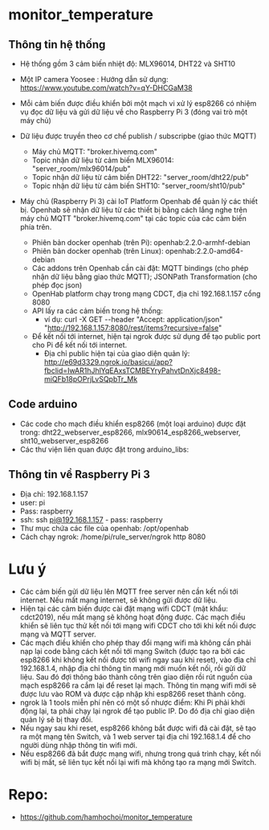 # monitor_temperature

## Thông tin hệ thống

- Hệ thống gồm 3 cảm biến nhiệt độ: MLX96014, DHT22 và SHT10
- Một IP camera Yoosee : Hướng dẫn sử dụng: https://www.youtube.com/watch?v=qY-DHCGaM38
- Mỗi cảm biến được điều khiển bởi một mạch vi xử lý esp8266 có nhiệm vụ đọc dữ liệu và gửi dữ liệu về  cho Raspberry Pi 3 (đóng vai trò một máy chủ)
- Dữ liệu được truyền theo cơ chế publish / subscripbe (giao thức MQTT)
    - Máy chủ MQTT: "broker.hivemq.com"
    - Topic nhận dữ liệu từ cảm biến MLX96014: "server_room/mlx96014/pub"
    - Topic nhận dữ liệu từ cảm biến DHT22: "server_room/dht22/pub"
    - Topic nhận dữ liệu từ cảm biến SHT10: "server_room/sht10/pub"

- Máy chủ (Raspberry Pi 3) cài IoT Platform Openhab để quản lý các thiết bị. Openhab sẽ nhận dữ liệu từ các thiết bị bằng cách lắng nghe trên máy chủ MQTT "broker.hivemq.com" tại các topic của các cảm biến phía trên.
    - Phiên bản docker openhab (trên Pi): openhab:2.2.0-armhf-debian
    - Phiên bản docker openhab (trên Linux): openhab:2.2.0-amd64-debian
    - Các addons trên Openhab cần cài đặt: MQTT bindings (cho phép nhận dữ liệu bằng giao thức MQTT); JSONPath Transformation (cho phép đọc json) 
    - OpenHab platform chạy trong mạng CDCT, địa chỉ 192.168.1.157 cổng 8080
    - API lấy ra các cảm biến trong hệ thống:
        - ví dụ: curl -X GET --header "Accept: application/json" "http://192.168.1.157:8080/rest/items?recursive=false"
    - Để kết nối tới internet, hiện tại ngrok được sử dụng để tạo public port cho Pi để  kết nối tới internet. 
        - Địa chỉ public hiện tại của giao diện quản lý: http://e69d3329.ngrok.io/basicui/app?fbclid=IwAR1hJhlYqEAxsTCMBEYryPahvtDnXjc8498-miQFb18pOPrjLvSQpbTr_Mk

## Code arduino
- Các code cho mạch điều khiển esp8266 (một loại arduino) được đặt trong: dht22_webserver_esp8266, mlx90614_esp8266_webserver, sht10_webserver_esp8266
- Các thư viện liên quan được đặt trong arduino_libs:

## Thông tin về  Raspberry Pi 3
- Địa chỉ: 192.168.1.157
- user: pi
- Pass: raspberry
- ssh: ssh pi@192.168.1.157  - pass: raspberry
- Thư mục chứa các file của openhab: /opt/openhab
- Cách chạy ngrok: /home/pi/rule_server/ngrok http 8080


# Lưu ý
- Các cảm biến gửi dữ liệu lên MQTT free server nên cần kết nối tới internet. Nếu mất mạng internet, sẽ không gửi được dữ liệu.
- Hiện tại các cảm biến được cài đặt mạng wifi CDCT (mật khẩu: cdct2019), nếu mất mạng sẽ không hoạt động được. Các mạch điều khiển sẽ liên tục thử  kết nối tới mạng wifi CDCT cho tới khi kết nối được mạng và MQTT server.
- Các mạch điều khiển cho phép thay đổi mạng wifi mà không cần phải nạp lại code bằng cách kết nối tới mạng Switch (được tạo ra bởi các esp8266 khi không kết nối được tới wifi ngay sau khi reset), vào địa chỉ 192.168.1.4, nhập địa chỉ thông tin mạng mới muốn kết nối, rồi gửi dữ liệu. Sau đó đợi thông báo thành công trên giao diện rồi rút nguồn của mạch esp8266 ra cắm lại để reset lại mạch. Thông tin mạng wifi mới sẽ được lưu vào ROM và được cập nhập khi esp8266 reset thành công.
- ngrok là 1 tools miễn phí nên có một số nhược điểm: Khi Pi phải khởi động lại, ta phải chạy lại ngrok để tạo public IP. Do đó địa chỉ giao diện quản lý sẽ bị thay đổi.
- Nếu ngay sau khi reset, esp8266 không bắt được wifi đã cài đặt, sẽ tạo ra một mạng tên Switch, và 1 web server tại địa chỉ 192.168.1.4 để cho người dùng nhập thông tin wifi mới.
- Nếu esp8266 đã bắt được mạng wifi, nhưng trong quá trình chạy, kết nối wifi bị mất, sẽ liên tục kết nối lại wifi mà không tạo ra mạng mới Switch.


# Repo:
- https://github.com/hamhochoi/monitor_temperature